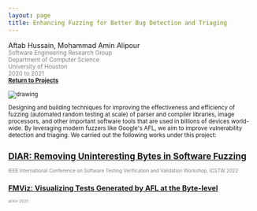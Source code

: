 ```yaml
---
layout: page
title: Enhancing Fuzzing for Better Bug Detection and Triaging
---
```


Aftab Hussain, Mohammad Amin Alipour <small>
<br> <font color="gray">Software Engineering Research Group
<br> Department of Computer Science
<br> University of Houston 
<br> 2020 to 2021</font> 
<br><b><a href="../Projects/index.html#fuzz-enhance-menu">Return to Projects</a></b>


<style>
img {
  display: block;
  margin-left: auto;
  margin-right: auto;
  max-width: 100%;
  height: auto;
}
</style>

<img src="../images/projects/enhancing-fuzzing/enhancing-fuzzing.png" alt="drawing"/>

Designing and building techniques for improving the effectiveness and
efficiency of fuzzing (automated random testing at scale) of parser and
compiler libraries, image processors, and other important software tools that
are used in billions of devices world-wide. By leveraging modern fuzzers like
Google's AFL, we aim to improve vulnerability detection and triaging.
We carried out the following works under this project:

## [DIAR: Removing Uninteresting Bytes in Software Fuzzing](../project-diar/index.html) 
<small><font color="gray"> 
IEEE International Conference on Software Testing Verification and Validation Workshop, ICSTW 2022</font> 

## [FMViz: Visualizing Tests Generated by AFL at the Byte-level](../project-fmviz/index.html) 
<small><font color="gray"> 
arXiv 2021</font> 


